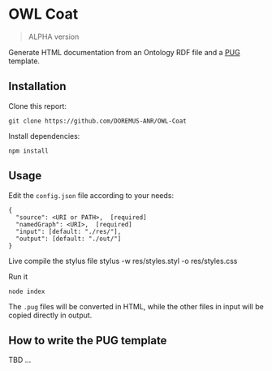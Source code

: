 # OWL Coat

> ALPHA version

Generate HTML documentation from an Ontology RDF file and a [PUG](https://pugjs.org) template.

## Installation

Clone this report:

    git clone https://github.com/DOREMUS-ANR/OWL-Coat

Install dependencies:

    npm install

## Usage

Edit the `config.json` file according to your needs:

    {
      "source": <URI or PATH>,  [required]
      "namedGraph": <URI>,  [required]
      "input": [default: "./res/"],
      "output": [default: "./out/"]
    }

Live compile the stylus file
    stylus -w res/styles.styl -o res/styles.css

Run it
  
    node index
  
The `.pug` files will be converted in HTML, while the other files in input will be copied directly in output.

## How to write the PUG template

TBD ...
